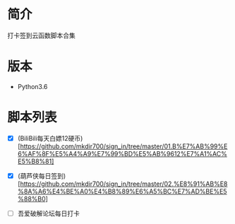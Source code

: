 # 简介

打卡签到云函数脚本合集

# 版本

- Python3.6

# 脚本列表

- [x] (BiliBili每天白嫖12硬币)[https://github.com/mkdir700/sign_in/tree/master/01.B%E7%AB%99%E6%AF%8F%E5%A4%A9%E7%99%BD%E5%AB%9612%E7%A1%AC%E5%B8%81]

- [x] (葫芦侠每日签到)[https://github.com/mkdir700/sign_in/tree/master/02.%E8%91%AB%E8%8A%A6%E4%BE%A0%E4%B8%89%E6%A5%BC%E7%AD%BE%E5%88%B0]

- [ ] 吾爱破解论坛每日打卡